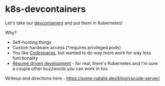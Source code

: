 # k8s-devcontainers

Let's take our [devcontainers](https://containers.dev/) and put them in Kubernetes!

Why?

- Self-hosting things
- Custom hardware access (*requires privileged pods)
- You like [Codespaces](https://github.com/features/codespaces), but wanted to do way more work for way less functionality
- [Résumé driven development](https://i.redd.it/x86s571xxd181.jpg) - for real, there's Kubernetes and I'm sure a couple other buzzwords you can work in too.

Writeup and directions here - <https://some-natalie.dev/blog/vscode-server/>
